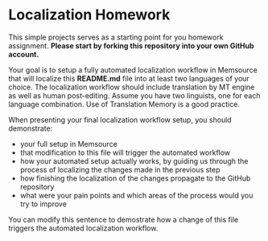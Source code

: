 # Localization Homework
This simple projects serves as a starting point for you homework assignment. **Please start by forking this repository into your own GitHub account.**

Your goal is to setup a fully automated localization workflow in Memsource that will localize this **README.md** file into at least two languages of your choice. The localization workflow should include translation by MT engine as well as human post-editing. Assume you have two linguists, one for each language combination. Use of Translation Memory is a good practice.

When presenting your final localization workflow setup, you should demonstrate:
- your full setup in Memsource
- that modification to this file will trigger the automated workflow
- how your automated setup actually works, by guiding us through the process of localizing the changes made in the previous step
- how finishing the localization of the changes propagate to the GitHub repository
- what were your pain points and which areas of the process would you try to improve

You can modify this sentence to demostrate how a change of this file triggers the automated localization workflow.
